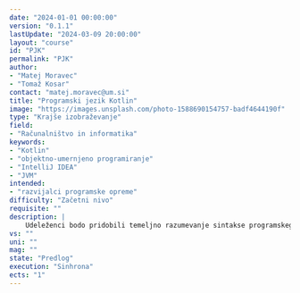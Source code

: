 ```yaml
---
date: "2024-01-01 00:00:00" 
version: "0.1.1"
lastUpdate: "2024-03-09 20:00:00"
layout: "course"
id: "PJK"
permalink: "PJK"
author:
- "Matej Moravec"
- "Tomaž Kosar"
contact: "matej.moravec@um.si"
title: "Programski jezik Kotlin"
image: "https://images.unsplash.com/photo-1588690154757-badf4644190f"
type: "Krajše izobraževanje"
field:
- "Računalništvo in informatika"
keywords:
- "Kotlin"
- "objektno-umernjeno programiranje"
- "IntelliJ IDEA"
- "JVM"
intended:
- "razvijalci programske opreme"
difficulty: "Začetni nivo"
requisite: ""
description: |
    Udeleženci bodo pridobili temeljno razumevanje sintakse programskega jezika Kotlin ter osnovne tehnike objektno-usmerjenega programiranja. S pomočjo integriranega razvojnega okolja IntelliJ IDEA bodo spoznali načrtovanje, implementacijo, razhroščevanje in dokumentiranje preprostih programov. Skozi praktične primere bodo pridobili vpogled v uporabo različnih programskih konstruktov, kot so različni tipi spremenljivk, polja, strukture/razredi, prireditveni operator, pogojne krmilne strukture, iterativne krmilne strukture za ponavljanja ter funkcije. Programski jezik Kotlin, čeprav relativno "mlad," temelji na platformi JVM (Java Virtual Machine) in je združljiv s programskim jezikom Java. Udeleženci se bodo zato seznanili tudi z interoperabilnostjo med programskima jezikoma Kotlin in Java ter spoznali, kako ju lahko uporabljajo v okviru istega projekta. Kotlin je v ospredju razvoja mobilnih aplikacij za platformo Android, vendar se med drugim uporablja tudi za razvoj namiznih aplikacij ter platformno-neodvisnih aplikacij.
vs: ""
uni: ""
mag: ""
state: "Predlog"
execution: "Sinhrona"
ects: "1"
---
```

